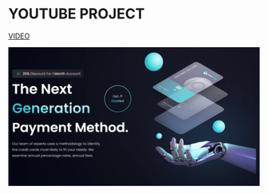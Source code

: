 # YOUTUBE PROJECT

[VIDEO](https://www.youtube.com/watch?v=_oO4Qi5aVZs)

<img src="/src/assets/landingpage.PNG">
